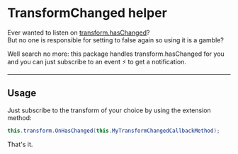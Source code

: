 # TransformChanged helper

Ever wanted to listen on [transform.hasChanged](https://docs.unity3d.com/ScriptReference/Transform-hasChanged.html)?   
But no one is responsible for setting to false again so using it is a gamble?  

Well search no more: this package handles transform.hasChanged for you and you can just subscribe to an event ⚡ to get a notification.

---
## Usage

Just subscribe to the transform of your choice by using the extension method:

```csharp
this.transform.OnHasChanged(this.MyTransformChangedCallbackMethod);
```

That's it.